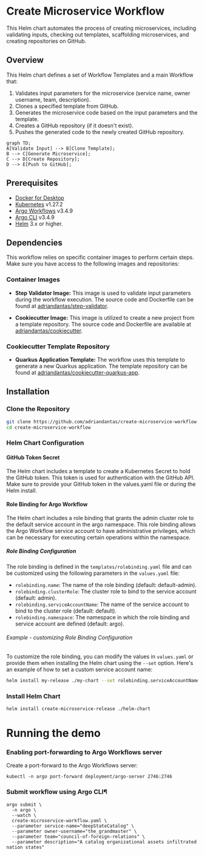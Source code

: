 # Create Microservice Workflow

This Helm chart automates the process of creating microservices, including validating inputs, checking out templates,
scaffolding microservices, and creating repositories on GitHub.

## Overview

This Helm chart defines a set of Workflow Templates and a main Workflow that:

1. Validates input parameters for the microservice (service name, owner username, team, description).
2. Clones a specified template from GitHub.
3. Generates the microservice code based on the input parameters and the template.
4. Creates a GitHub repository (if it doesn't exist).
5. Pushes the generated code to the newly created GitHub repository.

```mermaid
graph TD;
A[Validate Input] --> B[Clone Template];
B --> C[Generate Microservice];
C --> D[Create Repository];
D --> E[Push to GitHub];
```

## Prerequisites

- [Docker for Desktop](https://www.docker.com/products/docker-desktop/)
- [Kubernetes](https://kubernetes.io/) v1.27.2
- [Argo Workflows](https://argoproj.github.io/argo-workflows/) v3.4.9
- [Argo CLI](https://argoproj.github.io/argo-workflows/walk-through/argo-cli/) v3.4.9
- [Helm](https://helm.sh/) 3.x or higher.

## Dependencies

This workflow relies on specific container images to perform certain steps. Make sure you have access to the following
images and repositories:

### Container Images

- **Step Validator Image:** This image is used to validate input parameters during the workflow execution. The source
  code and Dockerfile can be found at [adriandantas/step-validator](https://github.com/adriandantas/step-validator).

- **Cookiecutter Image:** This image is utilized to create a new project from a template repository. The source code and
  Dockerfile are available at [adriandantas/cookiecutter](https://github.com/adriandantas/cookiecutter).

### Cookiecutter Template Repository

- **Quarkus Application Template:** The workflow uses this template to generate a new Quarkus application. The template
  repository can be found
  at [adriandantas/cookiecutter-quarkus-app](https://github.com/adriandantas/cookiecutter-quarkus-app).

## Installation

### Clone the Repository

```bash
git clone https://github.com/adriandantas/create-microservice-workflow.git
cd create-microservice-workflow
```

### Helm Chart Configuration

#### GitHub Token Secret

The Helm chart includes a template to create a Kubernetes Secret to hold the GitHub token. This token is used for
authentication with the GitHub API. Make sure to provide your GitHub token in the values.yaml file or during the Helm
install.

#### Role Binding for Argo Workflow

The Helm chart includes a role binding that grants the admin cluster role to the default service account in the argo
namespace. This role binding allows the Argo Workflow service account to have administrative privileges, which can be
necessary for executing certain operations within the namespace.

##### Role Binding Configuration

The role binding is defined in the `templates/rolebinding.yaml` file and can be customized using the following
parameters in the `values.yaml` file:

- `rolebinding.name`: The name of the role binding (default: default-admin).
- `rolebinding.clusterRole`: The cluster role to bind to the service account (default: admin).
- `rolebinding.serviceAccountName`: The name of the service account to bind to the cluster role (default: default).
- `rolebinding.namespace`: The namespace in which the role binding and service account are defined (default: argo).

###### Example - customizing Role Binding Configuration

To customize the role binding, you can modify the values in `values.yaml` or provide them when installing the Helm chart
using the `--set` option. Here's an example of how to set a custom service account name:

```bash
helm install my-release ./my-chart --set rolebinding.serviceAccountName=my-service-account
```

### Install Helm Chart

```bash
helm install create-microservice-release ./helm-chart
```

# Running the demo

### Enabling port-forwarding to Argo Workflows server

Create a port-forward to the Argo Workflows server:

```shell
kubectl -n argo port-forward deployment/argo-server 2746:2746
```

### Submit workflow using Argo CLI¶

```shell
argo submit \
  -n argo \
  --watch \
  create-microservice-workflow.yaml \
  --parameter service-name="deepStateCatalog" \
  --parameter owner-username="the_grandmaster" \
  --parameter team="council-of-foreign-relations" \
  --parameter description="A catalog organizational assets infiltrated nation states"
```